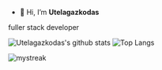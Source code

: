 - 👋 Hi, I’m **Utelagazkodas**

fuller stack developer

![Utelagazkodas's github stats](https://github-readme-stats.vercel.app/api?username=Utelagazkodas&count_private=true&hide=issues)
![Top Langs](https://github-readme-stats.vercel.app/api/top-langs/?username=Utelagazkodas&layout=compact)


<img src="https://github-readme-streak-stats.herokuapp.com/?user=utelagazkodas&theme=tokyonight" alt="mystreak"/> 